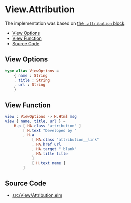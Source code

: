 # View.Attribution

The implementation was based on [the `.attribution` block](../../prototype/blocks/attribution.md).

- [View Options](#view-options)
- [View Function](#view-function)
- [Source Code](#source-code)

## View Options

```elm
type alias ViewOptions =
    { name : String
    , title : String
    , url : String
    }
```

## View Function

```elm
view : ViewOptions -> H.Html msg
view { name, title, url } =
    H.p [ HA.class "attribution" ]
        [ H.text "Developed by "
        , H.a
            [ HA.class "attribution__link"
            , HA.href url
            , HA.target "_blank"
            , HA.title title
            ]
            [ H.text name ]
        ]
```

## Source Code

- [src/View/Attribution.elm](https://github.com/dwayne/elm-calculator/blob/1.0.0/src/View/Attribution.elm)
